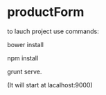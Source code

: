 # productForm

to lauch project use commands:

bower install

npm install

grunt serve.

(It will start at lacalhost:9000)
